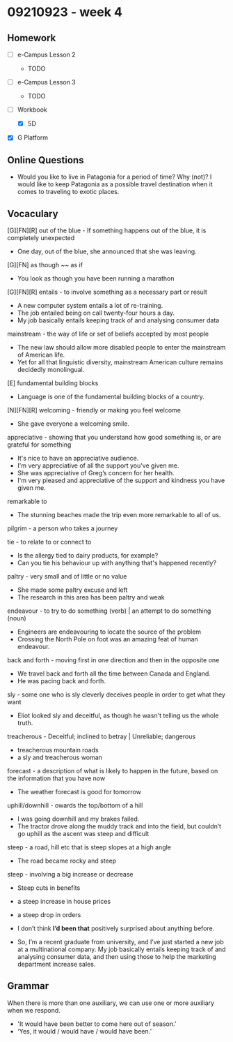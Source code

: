 
# 09210923 - week 4
## Homework
- [ ] e-Campus Lesson 2 
	- TODO
- [ ] e-Campus Lesson 3
	- TODO
- [ ] Workbook
	- [X] 5D
- [X] G Platform


## Online Questions
- Would you like to live in Patagonia for a period of time? Why (not)?
I would like to keep Patagonia as a possible travel destination when it comes to traveling to exotic places.

## Vocaculary

[G][FN][R] out of the blue - If something happens out of the blue, it is completely unexpected
- One day, out of the blue, she announced that she was leaving.

[G][FN] as though ~~ as if
- You look as though you have been running a marathon

[G][FN][R] entails -  to involve something as a necessary part or result
- A new computer system entails a lot of re-training.
- The job entailed being on call twenty-four hours a day.
- My job basically entails keeping track of and analysing consumer data

mainstream - the way of life or set of beliefs accepted by most people
- The new law should allow more disabled people to enter the mainstream of American life.
- Yet for all that linguistic diversity, mainstream American culture remains decidedly monolingual. 

[E] fundamental building blocks
- Language is one of the fundamental building blocks of a country. 

[N][FN][R] welcoming -  friendly or making you feel welcome
- She gave everyone a welcoming smile.

appreciative - showing that you understand how good something is, or are grateful for something
- It's nice to have an appreciative audience.
- I'm very appreciative of all the support you've given me.
- She was appreciative of Greg’s concern for her health.
-  I'm very pleased and appreciative of the support and kindness you have given me.

remarkable to
- The stunning beaches made the trip even more remarkable to all of us. 

pilgrim - a person who takes a journey

tie - to relate to or connect to
- Is the allergy tied to dairy products, for example?
- Can you tie his behaviour up with anything that's happened recently?

paltry - very small and of little or no value
- She made some paltry excuse and left
- The research in this area has been paltry and weak

endeavour - to try to do something (verb) | an attempt to do something (noun)
- Engineers are endeavouring to locate the source of the problem
- Crossing the North Pole on foot was an amazing feat of human endeavour.
 
back and forth - moving first in one direction and then in the opposite one
- We travel back and forth all the time between Canada and England.
-  He was pacing back and forth.

sly - some one who is sly cleverly deceives people in order to get what they want
- Eliot looked sly and deceitful, as though he wasn't telling us the whole truth.

treacherous - Deceitful; inclined to betray | Unreliable; dangerous
- treacherous mountain roads
- a sly and treacherous woman

forecast - a description of what is likely to happen in the future, based on the information that you have now
- The weather forecast is good for tomorrow

uphill/downhill - owards the top/bottom of a hill 
- I was going downhill and my brakes failed.
- The tractor drove along the muddy track and into the field, but couldn’t go uphill as the ascent was steep and difficult

steep -  a road, hill etc that is steep slopes at a high angle
-  The road became rocky and steep

steep - involving a big increase or decrease
- Steep cuts in benefits 
- a steep increase in house prices
- a steep drop in orders


- I don’t think **I’d been that** positively surprised about anything before.

- So, I’m a recent graduate from university, and I’ve just started a new job at a multinational company. My job basically entails keeping track of and analysing consumer data, and then using those to help the marketing department increase sales.

## Grammar 
When there is more than one auxiliary, we can use one or more auxiliary when we respond. 
- 'It would have been better to come here out of season.’
- ‘Yes, it would / would have / would have been.’
